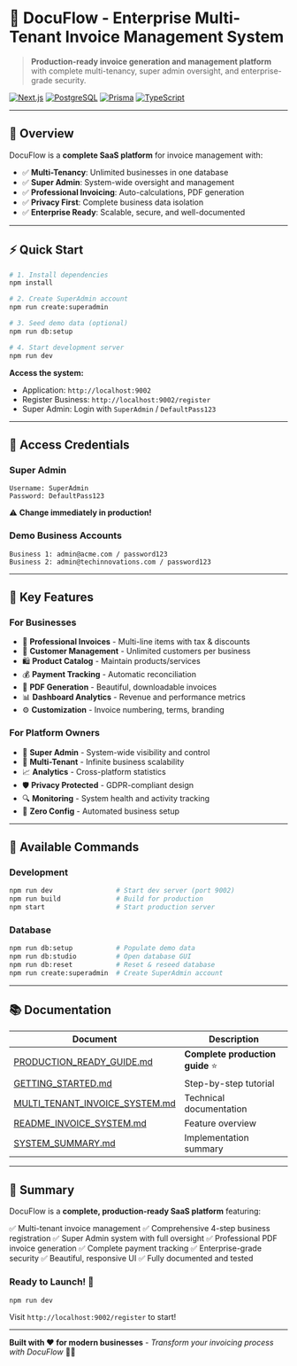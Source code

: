 # 🧾 DocuFlow - Enterprise Multi-Tenant Invoice Management System

> **Production-ready invoice generation and management platform** with complete multi-tenancy, super admin oversight, and enterprise-grade security.

[![Next.js](https://img.shields.io/badge/Next.js-15-black)](https://nextjs.org/)
[![PostgreSQL](https://img.shields.io/badge/PostgreSQL-14+-blue)](https://www.postgresql.org/)
[![Prisma](https://img.shields.io/badge/Prisma-6-2D3748)](https://www.prisma.io/)
[![TypeScript](https://img.shields.io/badge/TypeScript-5-blue)](https://www.typescriptlang.org/)

---

## 🌟 Overview

DocuFlow is a **complete SaaS platform** for invoice management with:
- ✅ **Multi-Tenancy**: Unlimited businesses in one database
- ✅ **Super Admin**: System-wide oversight and management
- ✅ **Professional Invoicing**: Auto-calculations, PDF generation
- ✅ **Privacy First**: Complete business data isolation
- ✅ **Enterprise Ready**: Scalable, secure, and well-documented

---

## ⚡ Quick Start

```bash
# 1. Install dependencies
npm install

# 2. Create SuperAdmin account
npm run create:superadmin

# 3. Seed demo data (optional)
npm run db:setup

# 4. Start development server
npm run dev
```

**Access the system:**
- Application: `http://localhost:9002`
- Register Business: `http://localhost:9002/register`
- Super Admin: Login with `SuperAdmin` / `DefaultPass123`

---

## 🔐 Access Credentials

### Super Admin
```
Username: SuperAdmin
Password: DefaultPass123
```
⚠️ **Change immediately in production!**

### Demo Business Accounts
```
Business 1: admin@acme.com / password123
Business 2: admin@techinnovations.com / password123
```

---

## 🎯 Key Features

### For Businesses
- 📝 **Professional Invoices** - Multi-line items with tax & discounts
- 👥 **Customer Management** - Unlimited customers per business
- 🛍️ **Product Catalog** - Maintain products/services
- 💰 **Payment Tracking** - Automatic reconciliation
- 📄 **PDF Generation** - Beautiful, downloadable invoices
- 📊 **Dashboard Analytics** - Revenue and performance metrics
- ⚙️ **Customization** - Invoice numbering, terms, branding

### For Platform Owners
- 🔐 **Super Admin** - System-wide visibility and control
- 🏢 **Multi-Tenant** - Infinite business scalability
- 📈 **Analytics** - Cross-platform statistics
- 🛡️ **Privacy Protected** - GDPR-compliant design
- 🔍 **Monitoring** - System health and activity tracking
- 🚀 **Zero Config** - Automated business setup

---

## 🚀 Available Commands

### Development
```bash
npm run dev                # Start dev server (port 9002)
npm run build              # Build for production
npm start                  # Start production server
```

### Database
```bash
npm run db:setup           # Populate demo data
npm run db:studio          # Open database GUI
npm run db:reset           # Reset & reseed database
npm run create:superadmin  # Create SuperAdmin account
```

---

## 📚 Documentation

| Document | Description |
|----------|-------------|
| [PRODUCTION_READY_GUIDE.md](./PRODUCTION_READY_GUIDE.md) | **Complete production guide** ⭐ |
| [GETTING_STARTED.md](./GETTING_STARTED.md) | Step-by-step tutorial |
| [MULTI_TENANT_INVOICE_SYSTEM.md](./MULTI_TENANT_INVOICE_SYSTEM.md) | Technical documentation |
| [README_INVOICE_SYSTEM.md](./README_INVOICE_SYSTEM.md) | Feature overview |
| [SYSTEM_SUMMARY.md](./SYSTEM_SUMMARY.md) | Implementation summary |

---

## 🎉 Summary

DocuFlow is a **complete, production-ready SaaS platform** featuring:

✅ Multi-tenant invoice management
✅ Comprehensive 4-step business registration
✅ Super Admin system with full oversight
✅ Professional PDF invoice generation
✅ Complete payment tracking
✅ Enterprise-grade security
✅ Beautiful, responsive UI
✅ Fully documented and tested

### Ready to Launch! 🚀

```bash
npm run dev
```

Visit `http://localhost:9002/register` to start!

---

**Built with ❤️ for modern businesses** - *Transform your invoicing process with DocuFlow* 💼✨
